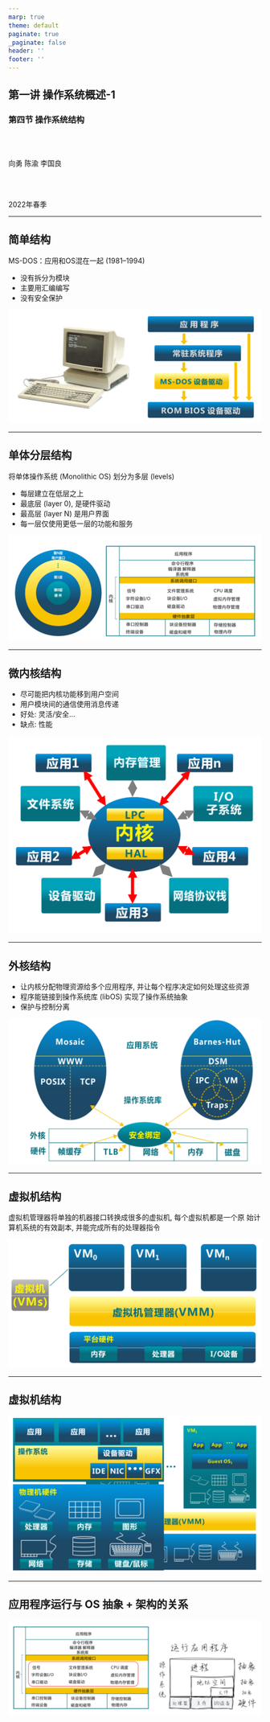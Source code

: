 ```yaml
---
marp: true
theme: default
paginate: true
_paginate: false
header: ''
footer: ''
---
```


<!-- theme: gaia -->
<!-- page_number: true -->
<!-- _class: lead -->

## 第一讲 操作系统概述-1

### 第四节 操作系统结构

<br>
<br>

向勇 陈渝 李国良 

<br>
<br>

2022年春季

---
## 简单结构
MS-DOS：应用和OS混在一起 (1981–1994)
- 没有拆分为模块
- 主要用汇编编写
- 没有安全保护

![bg right 100%](./figs/msdos.png)


---
## 单体分层结构
将单体操作系统 (Monolithic OS) 划分为多层 (levels)
- 每层建立在低层之上
- 最底层 (layer 0), 是硬件驱动
- 最高层 (layer N) 是用户界面
- 每一层仅使用更低一层的功能和服务

![bg right 100%](./figs/multi-level-os-arch.png)


---
## 微内核结构
- 尽可能把内核功能移到用户空间
- 用户模块间的通信使用消息传递
- 好处: 灵活/安全...
- 缺点: 性能

![bg right:45% 100%](./figs/microkernel-arch.png)

---
## 外核结构
- 让内核分配物理资源给多个应用程序, 并让每个程序决定如何处理这些资源
- 程序能链接到操作系统库 (libOS) 实现了操作系统抽象
- 保护与控制分离

![bg right:45% 100%](./figs/exokernel-arch.png)


---
## 虚拟机结构
虚拟机管理器将单独的机器接口转换成很多的虚拟机, 每个虚拟机都是一个原
始计算机系统的有效副本, 并能完成所有的处理器指令

![bg right:45% 100%](./figs/vmm-arch.png)

---
## 虚拟机结构


![bg 60%](./figs/vmm-arch-view.png)

---
## 应用程序运行与 OS 抽象 + 架构的关系

![bg 90%](./figs/os-env.png)